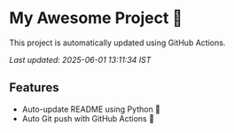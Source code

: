 # My Awesome Project 🚀

This project is automatically updated using GitHub Actions.

_Last updated: 2025-06-01 13:11:34 IST_

## Features
- Auto-update README using Python 🐍
- Auto Git push with GitHub Actions 🤖
